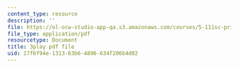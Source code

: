 ```yaml
---
content_type: resource
description: ''
file: https://ol-ocw-studio-app-qa.s3.amazonaws.com/courses/5-111sc-principles-of-chemical-science-fall-2014/17f6f94e131363b64896634f206b4d02_YkYeYhXUeEE.pdf
file_type: application/pdf
resourcetype: Document
title: 3play pdf file
uid: 17f6f94e-1313-63b6-4896-634f206b4d02
---
```


